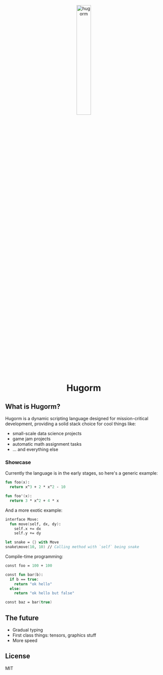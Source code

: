 <div align="center">
  <img width="30%" height="30%" src="https://i.ibb.co/gStcJrc/hugorm.png" alt="hugorm" border="0"/>
</div>
<h1 align="center">Hugorm</h1>

## What is Hugorm?

Hugorm is a dynamic scripting language designed for mission-critical development, providing a solid stack choice for cool things like:

- small-scale data science projects
- game jam projects
- automatic math assignment tasks
- ... and everything else

### Showcase

Currently the language is in the early stages, so here's a generic example:

```fs
fun foo(x):
  return x^3 + 2 * x^2 - 10

fun foo'(x):
  return 3 * x^2 + 4 * x
```

And a more exotic example:

```fs
interface Move:
  fun move(self, dx, dy):
    self.x += dx
    self.y += dy

let snake = {} with Move
snake\move(10, 10) // Calling method with `self` being snake
```

Compile-time programming:

```fs
const foo = 100 + 100

const fun bar(b):
  if b == true:
    return "ok hello"
  else:
    return "ok hello but false"

const baz = bar(true)
```


## The future

- Gradual typing
- First class things: tensors, graphics stuff
- More speed

## License

MIT
